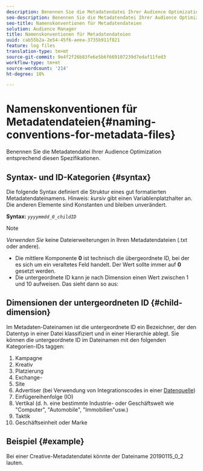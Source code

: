 ```yaml
---
description: Benennen Sie die Metadatendatei Ihrer Audience Optimization entsprechend diesen Spezifikationen.
seo-description: Benennen Sie die Metadatendatei Ihrer Audience Optimization entsprechend diesen Spezifikationen.
seo-title: Namenskonventionen für Metadatendateien
solution: Audience Manager
title: Namenskonventionen für Metadatendateien
uuid: cab55b2a-2e54-45f6-aeea-3735b911f821
feature: log files
translation-type: tm+mt
source-git-commit: 9e4f2f26b83fe6e5b6f669107239d7edaf11fed3
workflow-type: tm+mt
source-wordcount: '214'
ht-degree: 10%

---
```



# Namenskonventionen für Metadatendateien{#naming-conventions-for-metadata-files}

Benennen Sie die Metadatendatei Ihrer Audience Optimization entsprechend diesen Spezifikationen.

## Syntax- und ID-Kategorien {#syntax}

Die folgende Syntax definiert die Struktur eines gut formatierten Metadatendateinamens. Hinweis: *kursiv* gibt einen Variablenplatzhalter an. Die anderen Elemente sind Konstanten und bleiben unverändert.

**Syntax:** *`yyyymmdd_0_childID`*

>[!NOTE]
>
>*Verwenden Sie* keine Dateierweiterungen in Ihren Metadatendateien (.txt oder andere).

<!--In the name syntax, you'll notice a parent ID variable. Don't confuse it with the parent ID used in the [metadata file contents](../../../reporting/audience-optimization-reports/metadata-files-intro/metadata-file-contents.md). These 2 variables seem similar, but they represent different things:-->

* Die mittlere Komponente **0** ist technisch die übergeordnete ID, bei der es sich um ein veraltetes Feld handelt. Der Wert sollte immer auf **0** gesetzt werden.
* Die untergeordnete ID kann je nach Dimension einen Wert zwischen 1 und 10 aufweisen. Das sieht dann so aus:

## Dimensionen der untergeordneten ID {#child-dimension}

Im Metadaten-Dateinamen ist die untergeordnete ID ein Bezeichner, der den Datentyp in einer Datei klassifiziert und in einer Hierarchie ablegt. Sie können die untergeordnete ID im Dateinamen mit den folgenden Kategorien-IDs taggen:

1. Kampagne
1. Kreativ
1. Platzierung
1. Exchange-
1. Site
1. Advertiser (bei Verwendung von Integrationscodes in einer [Datenquelle](../../../features/manage-datasources.md#details))
1. Einfügereihenfolge (IO)
1. Vertikal (d. h. eine bestimmte Industrie- oder Geschäftswelt wie &quot;Computer&quot;, &quot;Automobile&quot;, &quot;Immobilien&quot;usw.)
1. Taktik
1. Geschäftseinheit oder Marke

## Beispiel {#example}

Bei einer Creative-Metadatendatei könnte der Dateiname 20190115_0_2 lauten.

<!--Let's take a look at how you would use these IDs in a metadata file name. As an example, say your data file consists of campaign creatives. In this case, the campaign is a parent object and the creatives are child objects because they belong to, or are contained by, the campaign. As a result, you'd choose the following IDs for the metadata file name:

* Parent ID: `1` 
* Child ID: `2`

Your metadata file name would look like this: `20150827_1_2`

Sometimes, you might have data that does not belong to a parent object. Whenever this is the case, select ID 0 for the parent ID. In this case, your file title would look like this: `20150827_0_2`. -->
